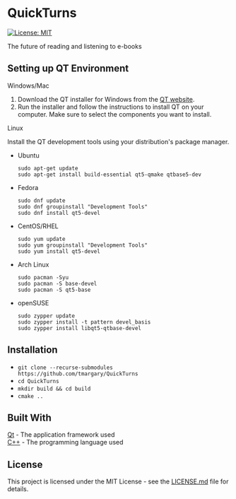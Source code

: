 # QuickTurns

[![License: MIT](https://img.shields.io/badge/License-MIT-yellow.svg)](https://opensource.org/licenses/MIT)

The future of reading and listening to e-books

## Setting up QT Environment

Windows/Mac

1. Download the QT installer for Windows from the [QT website](https://www.qt.io/download).
2. Run the installer and follow the instructions to install QT on your computer. Make sure to select the components you want to install.

Linux

Install the QT development tools using your distribution's package manager.

- Ubuntu
    ```
    sudo apt-get update
    sudo apt-get install build-essential qt5-qmake qtbase5-dev
    ```
- Fedora
    ```
    sudo dnf update
    sudo dnf groupinstall "Development Tools"
    sudo dnf install qt5-devel
    ```
- CentOS/RHEL
    ```
    sudo yum update
    sudo yum groupinstall "Development Tools"
    sudo yum install qt5-devel
    ```
- Arch Linux
    ```
    sudo pacman -Syu
    sudo pacman -S base-devel
    sudo pacman -S qt5-base
    ```
- openSUSE
    ```
    sudo zypper update
    sudo zypper install -t pattern devel_basis
    sudo zypper install libqt5-qtbase-devel
    ```

## Installation
- `git clone --recurse-submodules https://github.com/tmargary/QuickTurns`
- `cd QuickTurns`
- `mkdir build && cd build`
- `cmake ..`

## Built With
[Qt](https://www.qt.io/) - The application framework used</br>
[C++](https://en.wikipedia.org/wiki/C%2B%2B) - The programming language used

## License
This project is licensed under the MIT License - see the [LICENSE.md](https://github.com/tmargary/QuickTurns/blob/main/LICENSE) file for details.
